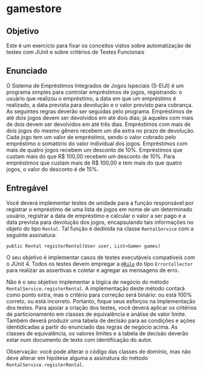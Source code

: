 # gamestore

## Objetivo
Este é um exercício para fixar os conceitos vistos sobre automatização de testes com JUnit e sobre critérios de Testes Funcionais

## Enunciado
O Sistema de Empréstimos Integrados de Jogos Ispeciais (S-EIJI) é um programa simples para controlar empréstimos de jogos, registrando: o usuário que realizou o empréstimo, a data em que um empréstimo é realizado, a data prevista para devolução e o valor previsto para cobrança. As seguintes regras deverão ser seguidas pelo programa. Empréstimos de até dois jogos devem ser devolvidos em até dois dias; já aqueles com mais de dois devem ser devolvidos em até três dias. Empréstimos com mais de dois jogos do mesmo gênero recebem um dia extra no prazo de devolução. Cada jogo tem um valor de empréstimo, sendo o valor cobrado pelo empréstimo o somatório do valor individual dos jogos. Empréstimos com mais de quatro jogos recebem um desconto de 10%. Empréstimos que custam mais do que R$ 100,00 recebem um desconto de 10%. Para empréstimos que custam mais de R$ 100,00 e tem mais do que quatro jogos, o valor do desconto é de 15%.

## Entregável
Você deverá implementar testes de unidade para a função responsável por registrar o empréstimo de uma lista de jogos em nome de um determinado usuário, registrar a data de empréstimo e calcular o valor a ser pago e a data prevista para devolução dos jogos, encapsulando tais informações no objeto do tipo `Rental`. Tal função é dedinida na classe `RentalService` com a seguinte assinatura:

    public Rental registerRental(User user, List<Game> games)

  
O seu objetivo é implementar casos de testes executáveis compatíveis com o JUnit 4. Todos os testes devem empregar a [`@Rule`](https://junit.org/junit4/javadoc/4.12/org/junit/rules/ErrorCollector.html) do tipo `ErrorCollector` para realizar as assertivas e coletar e agregar as mensagens de erro.

Não é o seu objetivo implementar a lógica de negócio do método `RentalService.registerRental`. A implementação deste método contará como ponto extra, mas o critério para correção será binário: ou está 100% correto, ou está incorreto. Portanto, foque seus esforços na implementação dos testes. Para apoiar a criação dos testes, você deverá aplicar os critérios de particionamento em classes de equivalência e análise de valor limite. Também deverá produzir uma tabela de decisão para as condições e ações identidicadas a partir do enunciado das regras de negócio acima. As classes de equivalência, os valores limites e a tabela de decisão deverão estar num documento de texto com identificação do autor.

Observação: você pode alterar o código das classes de domínio, mas não deve alterar em hipótese alguma a assinatura do método `RentalService.registerRental`.

